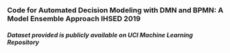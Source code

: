 ### Code for Automated Decision Modeling with DMN and BPMN: A Model Ensemble Approach IHSED 2019 

##### Dataset provided is  publicly available on UCI Machine Learning Repository
